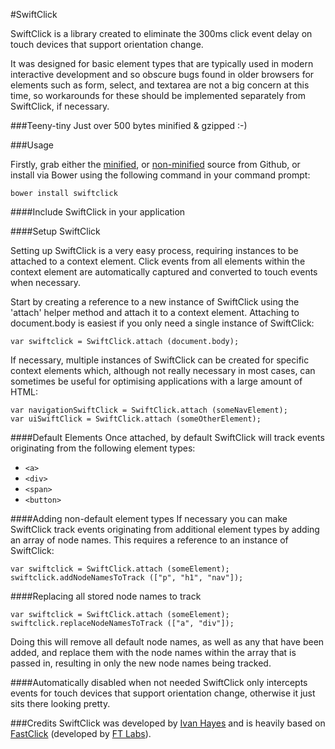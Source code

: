 #SwiftClick

SwiftClick is a library created to eliminate the 300ms click event delay on touch devices that support orientation change.

It was designed for basic element types that are typically used in modern interactive development and so obscure bugs found in older browsers for elements such as form, select, and textarea are not a big concern at this time, so workarounds for these should be implemented separately from SwiftClick, if necessary.

###Teeny-tiny
Just over 500 bytes minified & gzipped :-)

###Usage

Firstly, grab either the [minified](https://raw2.github.com/tmwagency/swiftclick/master/js/dist/swiftclick.min.js), or [non-minified](https://raw2.github.com/tmwagency/swiftclick/master/js/libs/swiftclick.js) source from Github, or install via Bower using the following command in your command prompt:

	bower install swiftclick

####Include SwiftClick in your application
	<script type="application/javascript" src="path/to/swiftclick.min.js"></script>


####Setup SwiftClick

Setting up SwiftClick is a very easy process, requiring instances to be attached to a context element. Click events from all elements within the context element are automatically captured and converted to touch events when necessary.

Start by creating a reference to a new instance of SwiftClick using the 'attach' helper method and attach it to a context element. Attaching to document.body is easiest if you only need a single instance of SwiftClick:

	var swiftclick = SwiftClick.attach (document.body);

If necessary, multiple instances of SwiftClick can be created for specific context elements which, although not really necessary in most cases, can sometimes be useful for optimising applications with a large amount of HTML:

	var navigationSwiftClick = SwiftClick.attach (someNavElement);
	var uiSwiftClick = SwiftClick.attach (someOtherElement);

####Default Elements
Once attached, by default SwiftClick will track events originating from the following element types:

- `<a>`
- `<div>`
- `<span>`
- `<button>`


####Adding non-default element types
If necessary you can make SwiftClick track events originating from additional element types by adding an array of node names. This requires a reference to an instance of SwiftClick:

	var swiftclick = SwiftClick.attach (someElement);
	swiftclick.addNodeNamesToTrack (["p", "h1", "nav"]);

####Replacing all stored node names to track

	var swiftclick = SwiftClick.attach (someElement);
	swiftclick.replaceNodeNamesToTrack (["a", "div"]);

Doing this will remove all default node names, as well as any that have been added, and replace them with the node names within the array that is passed in, resulting in only the new node names being tracked.


####Automatically disabled when not needed
SwiftClick only intercepts events for touch devices that support orientation change, otherwise it just sits there looking pretty.


###Credits
SwiftClick was developed by [Ivan Hayes](https://github.com/munkychop) and is heavily based on [FastClick](https://github.com/ftlabs/fastclick) (developed by [FT Labs](https://github.com/ftlabs/fastclick)).